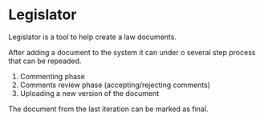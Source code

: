 Legislator
========================

Legislator is a tool to help create a law documents.

After adding a document to the system it can under o several step process that can be repeaded.
  1. Commenting phase
  2. Comments review phase (accepting/rejecting comments)
  3. Uploading a new version of the document

The document from the last iteration can be marked as final.
